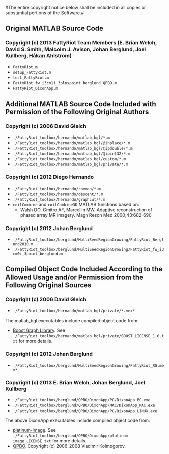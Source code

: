 #The entire copyright notice below shall be included in all copies or substantial portions of the Software.#


## Original MATLAB Source Code

### Copyright (c) 2013 FattyRiot Team Members (E. Brian Welch, David S. Smith, Malcolm J. Avison, Johan Berglund, Joel Kullberg, Håkan Ahlström)

* `FattyRiot.m`
* `setup_FattyRiot.m`
* `test_FattyRiot.m`
* `FattyRiot_fw_i3cm1i_3pluspoint_berglund_QPBO.m`
* `FattyRiot_DixonApp.m`

## Additional MATLAB Source Code Included with Permission of the Following Original Authors

### Copyright (c) 2006 David Gleich

* `./FattyRiot_toolbox/hernando/matlab_bgl/*.m`
* `./FattyRiot_toolbox/hernando/matlab_bgl/@inplace/*.m`
* `./FattyRiot_toolbox/hernando/matlab_bgl/@ipdouble/*.m`
* `./FattyRiot_toolbox/hernando/matlab_bgl/@ipint32/*.m`
* `./FattyRiot_toolbox/hernando/matlab_bgl/custom/*.m`
* `./FattyRiot_toolbox/hernando/matlab_bgl/private/*.m`

### Copyright (c) 2012 Diego Hernando

* `./FattyRiot_toolbox/hernando/common/*.m`
* `./FattyRiot_toolbox/hernando/descent/*.m`
* `./FattyRiot_toolbox/hernando/graphcut/*.m`
* `coilCombine` and `coilCombine3D` MATLAB functions based on:
	- Walsh DO, Gmitro AF, Marcellin MW. Adaptive reconstruction of phased array MR imagery. Magn Reson Med 2000;43:682-690
	
### Copyright (c) 2012 Johan Berglund

* `./FattyRiot_toolbox/berglund/MultiSeedRegionGrowing/FattyRiot_Berglund2010.m`
* `./FattyRiot_toolbox/berglund/MultiSeedRegionGrowing/FattyRiot_fw_i3cm0i_3point_berglund.m`

## Compiled Object Code Included According to the Allowed Usage and/or Permission from the Following Original Sources

### Copyright (c) 2006 David Gleich

* `./FattyRiot_toolbox/hernando/matlab_bgl/private/*.mex*`

The matlab_bgl executables include compiled object code from:

* [Boost Graph Library](http://http://www.boost.org/). See `./FattyRiot_toolbox/hernando/matlab_bgl/private/BOOST_LICENSE_1_0.txt` for more details.

### Copyright (c) 2012 Johan Berglund

* `./FattyRiot_toolbox/berglund/MultiSeedRegionGrowing/FattyRiot_RG.mex*`

### Copyright (c) 2013 E. Brian Welch, Johan Berglund, Joel Kullberg

* `./FattyRiot_toolbox/berglund/QPBO/DixonApp/PC/DixonApp_PC.exe`
* `./FattyRiot_toolbox/berglund/QPBO/DixonApp/MAC/DixonApp_MAC.exe`
* `./FattyRiot_toolbox/berglund/QPBO/DixonApp/PC/DixonApp_LINUX.exe`

The above DixonApp executables include compiled object code from:

* [platinum-image](https://code.google.com/p/platinum-image/). See `./FattyRiot_toolbox/berglund/QPBO/DixonApp/platinum-image_LICENSE.txt` for more details.
* [QPBO](http://pub.ist.ac.at/~vnk/software.html#QPBO). Copyright (c) 2006-2008 Vladimir Kolmogorov.





